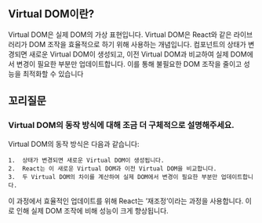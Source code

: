 ## Virtual DOM이란?

Virtual DOM은 실제 DOM의 가상 표현입니다. Virtual DOM은 React와 같은 라이브러리가 DOM 조작을 효율적으로 하기 위해 사용하는 개념입니다. 컴포넌트의 상태가 변경되면 새로운 Virtual DOM이 생성되고, 이전 Virtual DOM과 비교하여 실제 DOM에서 변경이 필요한 부분만 업데이트합니다. 이를 통해 불필요한 DOM 조작을 줄이고 성능을 최적화할 수 있습니다

## 꼬리질문

### Virtual DOM의 동작 방식에 대해 조금 더 구체적으로 설명해주세요.

Virtual DOM의 동작 방식은 다음과 같습니다:

    1.	상태가 변경되면 새로운 Virtual DOM이 생성됩니다.
    2.	React는 이 새로운 Virtual DOM과 이전 Virtual DOM을 비교합니다.
    3.	두 Virtual DOM의 차이를 계산하여 실제 DOM에서 변경이 필요한 부분만 업데이트합니다.

이 과정에서 효율적인 업데이트를 위해 React는 ’재조정’이라는 과정을 사용합니다. 이로 인해 실제 DOM 조작에 비해 성능이 크게 향상됩니다.
